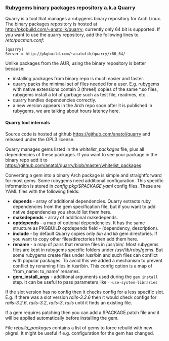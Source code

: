 ### Rubygems binary packages repository a.k.a Quarry

Quarry is a tool that manages a rubygems binary repository for Arch Linux. The binary packages repository is hosted at http://pkgbuild.com/~anatolik/quarry; currently only 64 bit is supported. If you want to use the quarry repository, add the following lines to */etc/pacman.conf*:

```
[quarry]
Server = http://pkgbuild.com/~anatolik/quarry/x86_64/
````

Unlike packages from the AUR, using the binary repository is better because:
 - installing packages from binary repo is much easier and faster.
 - quarry packs the minimal set of files needed for a user. E.g. rubygems with native extensions contain 3 (three!) copies of the same *.so files, rubygems install a lot of garbage such as test file, readmes, etc..
 - quarry handles dependencies correctly.
 - a new version appears in the Arch repo soon after it is published in rubygems, we are talking about hours latency here.

#### Quarry tool internals

Source code is hosted at github https://github.com/anatol/quarry and released under the GPL3 license.

Quarry manages gems listed in the *whitelist_packages* file, plus all dependencies of these packages. If you want to see your package in the binary repo add it to https://github.com/anatol/quarry/blob/master/whitelist_packages

Converting a gem into a binary Arch package is simple and straightforward for most gems. Some rubygems need additional configuration. This specific information is stored in *config.pkg/$PACKAGE.yaml* config files. These are YAML files with the following fields:

  * **depends** - array of additional dependencies. Quarry extracts ruby dependencies from the gem specification file, but if you want to add native dependencies you should list them here.
  * **makedepends** - array of additional makedepends.
  * **optdepends** - a map of optional dependencies. It has the same structure as PKGBUILD optdepends field - (dependency, description).
  * **include** - by default Quarry copies only *bin* and *lib* gem directories. If you want to copy other files/directories then add them here.
  * **rename** - a map of pairs that rename files in /usr/bin/. Most rubygems files are kept in rubygems specific folders under /usr/lib/ruby/gems. But some rubygems create files under /usr/bin and such files can conflict with popular packages. To avoid this we added a mechanism to prevent conflict by renaming files in /usr/bin. This config option is a map of 'from_name: to_name' renames.
  * **gem_install_args** - additional arguments used during the `gem install` step. It can be useful to pass parameters like `--use-system-libraries`

If the slot version has no config then it checks config for a less specific slot. E.g. if there was a slot version *rails-3.2.6* then it would check configs for *rails-3.2.6*, *rails-3.2*, *rails-3*, *rails* until it finds an existing file. 

If a gem requires patching then you can add a $PACKAGE.patch file and it will be applied automatically before installing the gem.

File *rebuild_packages* contains a list of gems to force rebuild with new pkgrel. It might be useful if e.g. configuration for the gem has changed.
